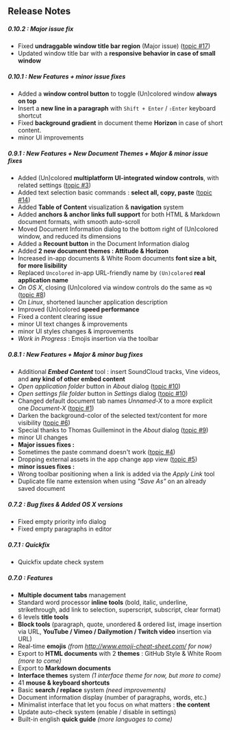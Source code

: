 ## Release Notes
<!-- (for in-app update check) -->
<!-- currentversion: 0.10.1 -->

##### 0.10.2 : Major issue fix
- Fixed **undraggable window title bar region** (Major issue) ([topic #17](https://github.com/n457/Uncolored/issues/17))
- Updated window title bar with a **responsive behavior in case of small window**

##### 0.10.1 : New Features + minor issue fixes
- Added a **window control button** to toggle (Un)colored window **always on top**
- Insert a **new line in a paragraph** with `Shift + Enter` / `⇧Enter` keyboard shortcut
- Fixed **background gradient** in document theme **Horizon** in case of short content.
- minor UI improvements

##### 0.9.1 : New Features + New Document Themes + Major & minor issue fixes
- Added (Un)colored **multiplatform UI-integrated window controls**, with related settings ([topic #3](https://github.com/n457/Uncolored/issues/3))
- Added text selection basic commands : **select all, copy, paste** ([topic #14](https://github.com/n457/Uncolored/issues/14))
- Added **Table of Content** visualization & **navigation** system
- Added **anchors & anchor links full support** for both HTML & Markdown document formats, with smooth auto-scroll
- Moved Document Information dialog to the bottom right of (Un)colored window, and reduced its dimensions
- Added a **Recount button** in the Document Information dialog
- Added **2 new document themes : Attitude & Horizon**
- Increased in-app documents & White Room documents **font size a bit, for more lisibility**
- Replaced `Uncolored` in-app URL-friendly name by `(Un)colored` **real application name**
- *On OS X*, closing (Un)colored via window controls do the same as `⌘Q` ([topic #8](https://github.com/n457/Uncolored/issues/8))
- *On Linux*, shortened launcher application description
- Improved (Un)colored **speed performance**
- Fixed a content clearing issue
- minor UI text changes & improvements
- minor UI styles changes & improvements
- *Work in Progress* : Emojis insertion via the toolbar

##### 0.8.1 : New Features + Major & minor bug fixes
- Additional ***Embed Content*** tool : insert SoundCloud tracks, Vine videos, and **any kind of other embed content**
- *Open application folder* button in *About* dialog ([topic #10](https://github.com/n457/Uncolored/issues/10))
- *Open settings file folder* button in *Settings* dialog ([topic #10](https://github.com/n457/Uncolored/issues/10))
- Changed default document tab names *Unnamed-X* to a more explicit one *Document-X* ([topic #1](https://github.com/n457/Uncolored/issues/1))
- Darken the background-color of the selected text/content for more visibility ([topic #6](https://github.com/n457/Uncolored/issues/6))
- Special thanks to Thomas Guilleminot in the *About* dialog ([topic #9](https://github.com/n457/Uncolored/issues/9))
- minor UI changes
- **Major issues fixes :**
- Sometimes the paste command doesn't work ([topic #4](https://github.com/n457/Uncolored/issues/4))
- Dropping external assets in the app change app view ([topic #5](https://github.com/n457/Uncolored/issues/5))
- **minor issues fixes :**
- Wrong toolbar positioning when a link is added via the *Apply Link* tool
- Duplicate file name extension when using *"Save As"* on an already saved document

##### 0.7.2 : Bug fixes & Added OS X versions
- Fixed empty priority info dialog
- Fixed empty paragraphs in editor

##### 0.7.1 : Quickfix
- Quickfix update check system

##### 0.7.0 : Features
- **Multiple document tabs** management
- Standard word processor **inline tools** (bold, italic, underline, strikethrough, add link to selection, superscript, subscript, clear format)
- 6 levels **title tools**
- **Block tools** (paragraph, quote, unordered & ordered list, image insertion via URL, **YouTube / Vimeo / Dailymotion / Twitch video** insertion via URL)
- Real-time **emojis** *(from http://www.emoji-cheat-sheet.com/ for now)*
- Export to **HTML documents** with 2 **themes** : GitHub Style & White Room *(more to come)*
- Export to **Markdown documents**
- **Interface themes** system *(1 interface theme for now, but more to come)*
- 41 **mouse & keyboard shortcuts**
- Basic **search / replace** system *(need improvements)*
- Document information display (number of paragraphs, words, etc.)
- Minimalist interface that let you focus on what matters : **the content**
- Update auto-check system (enable / disable in settings)
- Built-in english **quick guide** *(more languages to come)*
